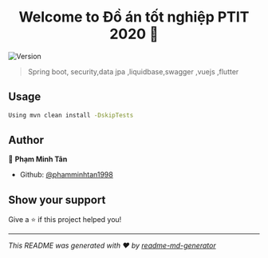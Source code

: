 <h1 align="center">Welcome to Đồ án tốt nghiệp PTIT 2020 👋</h1>
<p>
  <img alt="Version" src="https://img.shields.io/badge/version-1.0.0-blue.svg?cacheSeconds=2592000" />
</p>

> Spring boot, security,data jpa ,liquidbase,swagger ,vuejs ,flutter

## Usage

```sh
Using mvn clean install -DskipTests
```

## Author

👤 **Phạm Minh Tân**

* Github: [@phamminhtan1998](https://github.com/phamminhtan1998)

## Show your support

Give a ⭐️ if this project helped you!

***
_This README was generated with ❤️ by [readme-md-generator](https://github.com/kefranabg/readme-md-generator)_